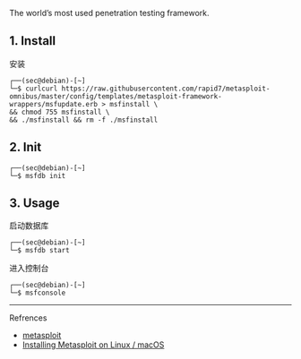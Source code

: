 The world’s most used penetration testing framework.

## 1. Install

安装

```
┌──(sec@debian)-[~]
└─$ curlcurl https://raw.githubusercontent.com/rapid7/metasploit-omnibus/master/config/templates/metasploit-framework-wrappers/msfupdate.erb > msfinstall \
&& chmod 755 msfinstall \
&& ./msfinstall && rm -f ./msfinstall
```

## 2. Init

```
┌──(sec@debian)-[~]
└─$ msfdb init
```

## 3. Usage

启动数据库

```
┌──(sec@debian)-[~]
└─$ msfdb start
```

进入控制台

```
┌──(sec@debian)-[~]
└─$ msfconsole
```

---

Refrences

- [metasploit](https://www.metasploit.com/)
- [Installing Metasploit on Linux / macOS](https://docs.metasploit.com/docs/using-metasploit/getting-started/nightly-installers.html)

